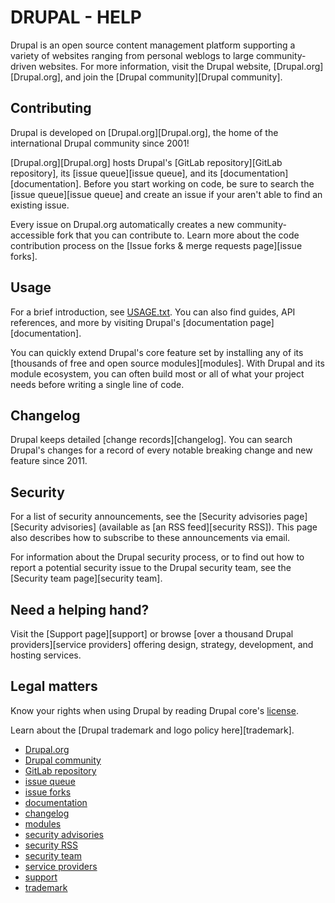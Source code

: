 # DRUPAL - HELP

Drupal is an open source content management platform supporting a variety of
websites ranging from personal weblogs to large community-driven websites. For
more information, visit the Drupal website, [Drupal.org][Drupal.org], and join
the [Drupal community][Drupal community].

## Contributing

Drupal is developed on [Drupal.org][Drupal.org], the home of the international
Drupal community since 2001!

[Drupal.org][Drupal.org] hosts Drupal's [GitLab repository][GitLab repository],
its [issue queue][issue queue], and its [documentation][documentation]. Before
you start working on code, be sure to search the [issue queue][issue queue] and
create an issue if your aren't able to find an existing issue.

Every issue on Drupal.org automatically creates a new community-accessible fork
that you can contribute to. Learn more about the code contribution process on
the [Issue forks & merge requests page][issue forks].

## Usage

For a brief introduction, see [USAGE.txt](/core/USAGE.txt). You can also find
guides, API references, and more by visiting Drupal's [documentation
page][documentation].

You can quickly extend Drupal's core feature set by installing any of its
[thousands of free and open source modules][modules]. With Drupal and its
module ecosystem, you can often build most or all of what your project needs
before writing a single line of code.

## Changelog

Drupal keeps detailed [change records][changelog]. You can search Drupal's
changes for a record of every notable breaking change and new feature since
2011.

## Security

For a list of security announcements, see the [Security advisories
page][Security advisories] (available as [an RSS feed][security RSS]). This
page also describes how to subscribe to these announcements via email.

For information about the Drupal security process, or to find out how to report
a potential security issue to the Drupal security team, see the [Security team
page][security team].

## Need a helping hand?

Visit the [Support page][support] or browse [over a thousand Drupal
providers][service providers] offering design, strategy, development, and
hosting services.

## Legal matters

Know your rights when using Drupal by reading Drupal core's
[license](/core/LICENSE.txt).

Learn about the [Drupal trademark and logo policy here][trademark].

- [Drupal.org](https://www.drupal.org)
- [Drupal community](https://www.drupal.org/community)
- [GitLab repository](https://git.drupalcode.org/project/drupal)
- [issue queue](https://www.drupal.org/project/issues/drupal)
- [issue forks](https://www.drupal.org/drupalorg/docs/gitlab-integration/issue-forks-merge-requests)
- [documentation](https://www.drupal.org/documentation)
- [changelog](https://www.drupal.org/list-changes/drupal)
- [modules](https://www.drupal.org/project/project_module)
- [security advisories](https://www.drupal.org/security)
- [security RSS](https://www.drupal.org/security/rss.xml)
- [security team](https://www.drupal.org/drupal-security-team)
- [service providers](https://www.drupal.org/drupal-services)
- [support](https://www.drupal.org/support)
- [trademark](https://www.drupal.com/trademark)
